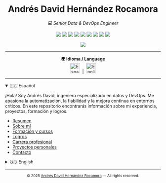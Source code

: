 <h1 align="center">Andrés David Hernández Rocamora</h1>
<p align="center"><i>💻 Senior Data & DevOps Engineer</i></p>

<p align="center">
  <img src="https://img.shields.io/badge/Linux-Expert-black?logo=linux&logoColor=white" />
  <img src="https://img.shields.io/badge/Shell%20Script-Advanced-blue?logo=gnu-bash&logoColor=white" />
  <img src="https://img.shields.io/badge/SQL-Advanced-lightgrey?logo=mysql" />
  <img src="https://img.shields.io/badge/Flutter-Advanced-02569B?logo=flutter&logoColor=white" />
  <img src="https://img.shields.io/badge/Git-Advanced-orange?logo=git&logoColor=white" />
  <img src="https://img.shields.io/badge/Microstrategy-Advanced-red?logo=microstrategy&logoColor=white" />
  <img src="https://img.shields.io/badge/Node.js-Advanced-339933?logo=node.js&logoColor=white" />
  <img src="https://img.shields.io/badge/Python-Intermediate-yellow?logo=python&logoColor=white" />
  <img src="https://img.shields.io/badge/Java-Intermediate-red?logo=java&logoColor=white" />
</p>

<p align="center">
  <img src="https://img.shields.io/badge/Cloud%20Digital%20Leader-Certified-brightgreen?logo=googlecloud" />
</p>

---

<p align="center">
  <b>🌍 Idioma / Language</b><br>
  <a href="#-español"><img src="https://cdn.jsdelivr.net/gh/hjnilsson/country-flags/svg/es.svg" width="32" alt="Español"></a>
  &nbsp;|&nbsp;
  <a href="#-english"><img src="https://cdn.jsdelivr.net/gh/hjnilsson/country-flags/svg/gb.svg" width="32" alt="English"></a>
</p>

---

<details open>
  <summary id="-español">🇪🇸 Español</summary>

¡Hola! Soy Andrés David, ingeniero especializado en datos y DevOps. Me apasiona la automatización, la fiabilidad y la mejora continua en entornos críticos.
En este repositorio encontrarás información sobre mi experiencia, proyectos, formación y logros.

- [Resumen](lang/es/summary.md)
- [Sobre mí](lang/es/about.md)
- [Formación y cursos](lang/es/training.md)
- [Logros](lang/es/archivements.md)
- [Carrera profesional](lang/es/professionalCareer.md)
- [Proyectos personales](lang/es/personalProjects.md)
- [Contacto](lang/es/contact.md)
</details>

<details>
  <summary id="-english">🇬🇧 English</summary>

Hi! I'm Andrés David, a Data & DevOps Engineer passionate about automation, reliability, and continuous improvement in critical environments.
In this repository you will find information about my experience, projects, education, and achievements.

- [Summary](lang/en/summary.md)
- [About me](lang/en/about.md)
- [Training and courses](lang/en/training.md)
- [Achievements](lang/en/archivements.md)
- [Professional career](lang/en/professionalCareer.md)
- [Personal projects](lang/en/personalProjects.md)
- [Contact](lang/en/contact.md)
</details>

---

<p align="center">
  <sub>
    &copy; 2025 <a href="https://github.com/andresdavidhr">Andrés David Hernández Rocamora</a> &mdash; All rights reserved.
  </sub>
</p>